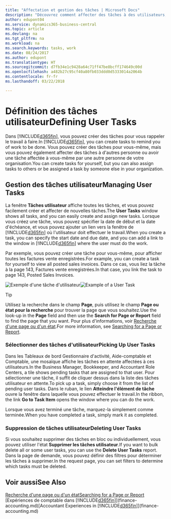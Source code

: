```yaml
---
title: "Affectation et gestion des tâches | Microsoft Docs"
description: "Découvrez comment affecter des tâches à des utilisateurs, y compris votre comptable, dans Business Central"
author: edupont04
ms.service: dynamics365-business-central
ms.topic: article
ms.devlang: na
ms.tgt_pltfrm: na
ms.workload: na
ms.search.keywords: tasks, work
ms.date: 08/24/2017
ms.author: edupont
ms.translationtype: HT
ms.sourcegitcommit: d7fb34e1c9428a64c71ff47be8bcff174649c00d
ms.openlocfilehash: a482b27c95cf40a80fb033ddd0d5333014a2064b
ms.contentlocale: fr-fr
ms.lasthandoff: 03/22/2018

---
```

# <a name="defining-user-tasks"></a><span data-ttu-id="c124f-103">Définition des tâches utilisateur</span><span class="sxs-lookup"><span data-stu-id="c124f-103">Defining User Tasks</span></span>
<span data-ttu-id="c124f-104">Dans [!INCLUDE[d365fin](includes/d365fin_md.md)], vous pouvez créer des tâches pour vous rappeler le travail à faire.</span><span class="sxs-lookup"><span data-stu-id="c124f-104">In [!INCLUDE[d365fin](includes/d365fin_md.md)], you can create tasks to remind you of work to be done.</span></span> <span data-ttu-id="c124f-105">Vous pouvez créer des tâches pour vous-même, mais vous pouvez également affecter des tâches à d'autres personne ou avoir une tâche affectée à vous-même par une autre personne de votre organisation.</span><span class="sxs-lookup"><span data-stu-id="c124f-105">You can create tasks for yourself, but you can also assign tasks to others or be assigned a task by someone else in your organization.</span></span>  

## <a name="managing-user-tasks"></a><span data-ttu-id="c124f-106">Gestion des tâches utilisateur</span><span class="sxs-lookup"><span data-stu-id="c124f-106">Managing User Tasks</span></span>
<span data-ttu-id="c124f-107">La fenêtre **Tâches utilisateur** affiche toutes les tâches, et vous pouvez facilement créer et affecter de nouvelles tâches.</span><span class="sxs-lookup"><span data-stu-id="c124f-107">The **User Tasks** window shows all tasks, and you can easily create and assign new tasks.</span></span> <span data-ttu-id="c124f-108">Lorsque vous créez une tâche, vous pouvez spécifier la date de début et la date d'échéance, et vous pouvez ajouter un lien vers la fenêtre de [!INCLUDE[d365fin](includes/d365fin_md.md)] où l'utilisateur doit effectuer le travail.</span><span class="sxs-lookup"><span data-stu-id="c124f-108">When you create a task, you can specify the start date and due date, and you can add a link to the window in [!INCLUDE[d365fin](includes/d365fin_md.md)] where the user must do the work.</span></span>  

<span data-ttu-id="c124f-109">Par exemple, vous pouvez créer une tâche pour vous-même, pour afficher toutes les factures vente enregistrées.</span><span class="sxs-lookup"><span data-stu-id="c124f-109">For example, you can create a task for yourself to view all posted sales invoices.</span></span> <span data-ttu-id="c124f-110">Dans ce cas, vous liez la tâche à la page 143, Factures vente enregistrées.</span><span class="sxs-lookup"><span data-stu-id="c124f-110">In that case, you link the task to page 143, Posted Sales Invoices.</span></span>  

<span data-ttu-id="c124f-111">![Exemple d'une tâche d'utilisateur](media/across-user-tasks/sample-user-task.png "Exemple d'une tâche d'utilisateur")</span><span class="sxs-lookup"><span data-stu-id="c124f-111">![Example of a User Task](media/across-user-tasks/sample-user-task.png "Example of a user task")</span></span>

> [!TIP]  
>  <span data-ttu-id="c124f-112">Utilisez la recherche dans le champ **Page**, puis utilisez le champ **Page ou état pour la recherche** pour trouver la page que vous souhaitez.</span><span class="sxs-lookup"><span data-stu-id="c124f-112">Use the look-up in the **Page** field and then use the **Search for Page or Report** field to find the page that you want.</span></span> <span data-ttu-id="c124f-113">Pour plus d'informations, voir [Recherche d'une page ou d'un état](ui-search.md).</span><span class="sxs-lookup"><span data-stu-id="c124f-113">For more information, see [Searching for a Page or Report](ui-search.md).</span></span>  

### <a name="picking-up-user-tasks"></a><span data-ttu-id="c124f-114">Sélectionner des tâches d'utilisateur</span><span class="sxs-lookup"><span data-stu-id="c124f-114">Picking Up User Tasks</span></span>
<span data-ttu-id="c124f-115">Dans les Tableaux de bord Gestionnaire d'activité, Aide-comptable et Comptable, une mosaïque affiche les tâches en attente affectées à ces utilisateurs.</span><span class="sxs-lookup"><span data-stu-id="c124f-115">In the Business Manager, Bookkeeper, and Accountant Role Centers, a tile shows pending tasks that are assigned to that user.</span></span> <span data-ttu-id="c124f-116">Pour sélectionner une tâche, il suffit de cliquer dessus dans la liste des tâches utilisateur en attente.</span><span class="sxs-lookup"><span data-stu-id="c124f-116">To pick up a task, simply choose it from the list of pending user tasks.</span></span> <span data-ttu-id="c124f-117">Dans le ruban, le lien **Atteindre l'élément de tâche** ouvre la fenêtre dans laquelle vous pouvez effectuer le travail.</span><span class="sxs-lookup"><span data-stu-id="c124f-117">In the ribbon, the link **Go to Task Item** opens the window where you can do the work.</span></span>  

<span data-ttu-id="c124f-118">Lorsque vous avez terminé une tâche, marquez-la simplement comme terminée.</span><span class="sxs-lookup"><span data-stu-id="c124f-118">When you have completed a task, simply mark it as completed.</span></span>  

### <a name="deleting-user-tasks"></a><span data-ttu-id="c124f-119">Suppression de tâches utilisateur</span><span class="sxs-lookup"><span data-stu-id="c124f-119">Deleting User Tasks</span></span>
<span data-ttu-id="c124f-120">Si vous souhaitez supprimer des tâches en bloc ou individuellement, vous pouvez utiliser l'état **Supprimer les tâches utilisateur**.</span><span class="sxs-lookup"><span data-stu-id="c124f-120">If you want to bulk delete all or some user tasks, you can use the **Delete User Tasks** report.</span></span> <span data-ttu-id="c124f-121">Dans la page de demande, vous pouvez définir des filtres pour déterminer les tâches à supprimer.</span><span class="sxs-lookup"><span data-stu-id="c124f-121">In the request page, you can set filters to determine which tasks must be deleted.</span></span>  

## <a name="see-also"></a><span data-ttu-id="c124f-122">Voir aussi</span><span class="sxs-lookup"><span data-stu-id="c124f-122">See Also</span></span>
[<span data-ttu-id="c124f-123">Recherche d'une page ou d'un état</span><span class="sxs-lookup"><span data-stu-id="c124f-123">Searching for a Page or Report</span></span>](ui-search.md)  
<span data-ttu-id="c124f-124">[Expériences de comptable dans [!INCLUDE[d365fin](includes/d365fin_md.md)]](finance-accounting.md)</span><span class="sxs-lookup"><span data-stu-id="c124f-124">[Accountant Experiences in [!INCLUDE[d365fin](includes/d365fin_md.md)]](finance-accounting.md)</span></span>  

